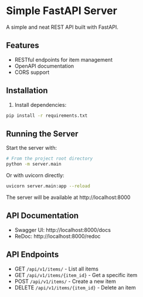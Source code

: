 # Simple FastAPI Server

A simple and neat REST API built with FastAPI.

## Features

- RESTful endpoints for item management
- OpenAPI documentation
- CORS support

## Installation

1. Install dependencies:

```bash
pip install -r requirements.txt
```

## Running the Server

Start the server with:

```bash
# From the project root directory
python -m server.main
```

Or with uvicorn directly:

```bash
uvicorn server.main:app --reload
```

The server will be available at http://localhost:8000

## API Documentation

- Swagger UI: http://localhost:8000/docs
- ReDoc: http://localhost:8000/redoc

## API Endpoints

- GET `/api/v1/items/` - List all items
- GET `/api/v1/items/{item_id}` - Get a specific item
- POST `/api/v1/items/` - Create a new item
- DELETE `/api/v1/items/{item_id}` - Delete an item

